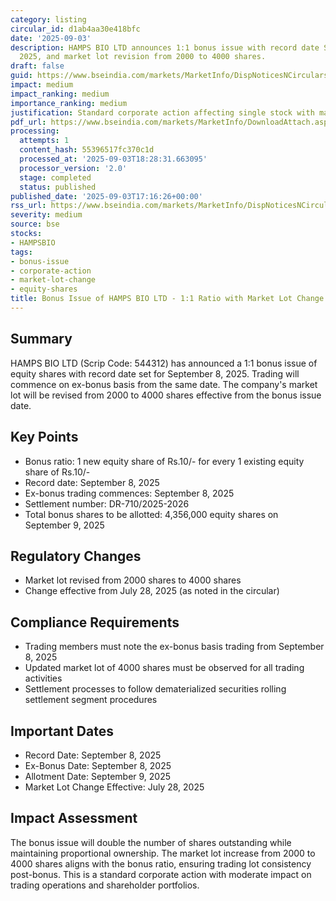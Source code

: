 ```yaml
---
category: listing
circular_id: d1ab4aa30e418bfc
date: '2025-09-03'
description: HAMPS BIO LTD announces 1:1 bonus issue with record date September 8,
  2025, and market lot revision from 2000 to 4000 shares.
draft: false
guid: https://www.bseindia.com/markets/MarketInfo/DispNoticesNCirculars.aspx?Noticeid={D3E42789-9640-4F0D-8DC3-5D71EFE34BF2}&noticeno=20250903-52&dt=09/03/2025&icount=52&totcount=53&flag=0
impact: medium
impact_ranking: medium
importance_ranking: medium
justification: Standard corporate action affecting single stock with market lot adjustment
pdf_url: https://www.bseindia.com/markets/MarketInfo/DownloadAttach.aspx?id=20250903-52&attachedId=
processing:
  attempts: 1
  content_hash: 55396517fc370c1d
  processed_at: '2025-09-03T18:28:31.663095'
  processor_version: '2.0'
  stage: completed
  status: published
published_date: '2025-09-03T17:16:26+00:00'
rss_url: https://www.bseindia.com/markets/MarketInfo/DispNoticesNCirculars.aspx?Noticeid={D3E42789-9640-4F0D-8DC3-5D71EFE34BF2}&noticeno=20250903-52&dt=09/03/2025&icount=52&totcount=53&flag=0
severity: medium
source: bse
stocks:
- HAMPSBIO
tags:
- bonus-issue
- corporate-action
- market-lot-change
- equity-shares
title: Bonus Issue of HAMPS BIO LTD - 1:1 Ratio with Market Lot Change
---
```


## Summary

HAMPS BIO LTD (Scrip Code: 544312) has announced a 1:1 bonus issue of equity shares with record date set for September 8, 2025. Trading will commence on ex-bonus basis from the same date. The company's market lot will be revised from 2000 to 4000 shares effective from the bonus issue date.

## Key Points

- Bonus ratio: 1 new equity share of Rs.10/- for every 1 existing equity share of Rs.10/-
- Record date: September 8, 2025
- Ex-bonus trading commences: September 8, 2025
- Settlement number: DR-710/2025-2026
- Total bonus shares to be allotted: 4,356,000 equity shares on September 9, 2025

## Regulatory Changes

- Market lot revised from 2000 shares to 4000 shares
- Change effective from July 28, 2025 (as noted in the circular)

## Compliance Requirements

- Trading members must note the ex-bonus basis trading from September 8, 2025
- Updated market lot of 4000 shares must be observed for all trading activities
- Settlement processes to follow dematerialized securities rolling settlement segment procedures

## Important Dates

- Record Date: September 8, 2025
- Ex-Bonus Date: September 8, 2025
- Allotment Date: September 9, 2025
- Market Lot Change Effective: July 28, 2025

## Impact Assessment

The bonus issue will double the number of shares outstanding while maintaining proportional ownership. The market lot increase from 2000 to 4000 shares aligns with the bonus ratio, ensuring trading lot consistency post-bonus. This is a standard corporate action with moderate impact on trading operations and shareholder portfolios.